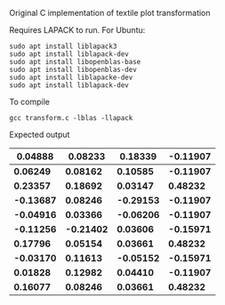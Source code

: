 Original C implementation of textile plot transformation


Requires LAPACK to run. For Ubuntu:

```sudo apt update
sudo apt install liblapack3
sudo apt install liblapack-dev 
sudo apt install libopenblas-base 
sudo apt install libopenblas-dev 
sudo apt install liblapacke-dev 
sudo apt install liblapack-dev
```
To compile

`gcc transform.c -lblas -llapack`

Expected output

| 0.04888  | 0.08233  | 0.18339  | -0.11907 |
|----------|----------|----------|----------|
| __0.06249__  | __0.08162__  | __0.10585__  | __-0.11907__ |
| __0.23357__  | __0.18692__  | __0.03147__  | __0.48232__  |
| __-0.13687__ | __0.08246__  | __-0.29153__ | __-0.11907__ |
| __-0.04916__ | __0.03366__  | __-0.06206__ | __-0.11907__ |
| __-0.11256__ | __-0.21402__ | __0.03606__  | __-0.15971__ |
| __0.17796__  | __0.05154__  | __0.03661__  | __0.48232__  |
| __-0.03170__ | __0.11613__  | __-0.05152__ | __-0.15971__ |
| __0.01828__  | __0.12982__  | __0.04410__  | __-0.11907__ |
| __0.16077__  | __0.08246__  | __0.03661__  | __0.48232__  |
